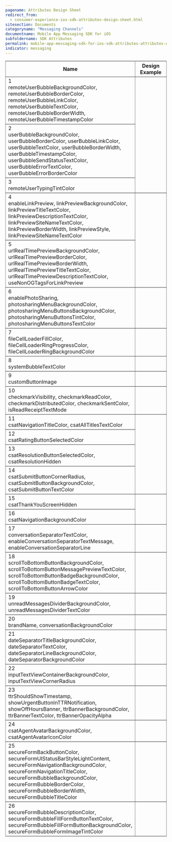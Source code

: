 ```yaml
---
pagename: Attributes Design Sheet
redirect_from:
  - consumer-experience-ios-sdk-attributes-design-sheet.html
sitesection: Documents
categoryname: "Messaging Channels"
documentname: Mobile App Messaging SDK for iOS
subfoldername: SDK Attributes
permalink: mobile-app-messaging-sdk-for-ios-sdk-attributes-attributes-design-sheet.html
indicator: messaging
---
```


<div class="designsheet">
<table rules="all" class="bigtable">
  <thead>
  <col width="60%">
  <tr>
    <th>Name</th>
    <th>Design Example</th>
  </tr>
  </thead>
  <tbody>
  <tr>
    <td><div class="designsheetnumber">1</div> remoteUserBubbleBackgroundColor, remoteUserBubbleBorderColor, remoteUserBubbleLinkColor, remoteUserBubbleTextColor, remoteUserBubbleBorderWidth, remoteUserBubbleTimestampColor</td>
    <td rowspan="3"><img src="img/User_bubbles (1,2,3).png" alt="" /></td>
  </tr>
  <tr>
    <td><div class="designsheetnumber">2</div>userBubbleBackgroundColor, userBubbleBorderColor, userBubbleLinkColor, userBubbleTextColor, userBubbleBorderWidth, userBubbleTimestampColor, userBubbleSendStatusTextColor, userBubbleErrorTextColor, userBubbleErrorBorderColor </td>
  </tr>
  <tr>
  <td><div class="designsheetnumber">3</div> remoteUserTypingTintColor</td>
  </tr>
  <tr>
    <td><div class="designsheetnumber">4</div> enableLinkPreview, linkPreviewBackgroundColor, linkPreviewTitleTextColor, linkPreviewDescriptionTextColor, linkPreviewSiteNameTextColor, linkPreviewBorderWidth, linkPreviewStyle, linkPreviewSiteNameTextColor </td>
    <td rowspan="2"><img src="img/Link preview (4,5).png" alt="" /></td>
  </tr>
  <tr>
  <td> <div class="designsheetnumber">5</div> urlRealTimePreviewBackgroundColor, urlRealTimePreviewBorderColor, urlRealTimePreviewBorderWidth, urlRealTimePreviewTitleTextColor, urlRealTimePreviewDescriptionTextColor, useNonOGTagsForLinkPreview</td>
  </tr>
  <tr>
    <td><div class="designsheetnumber">6</div> enablePhotoSharing, photosharingMenuBackgroundColor, photosharingMenuButtonsBackgroundColor, photosharingMenuButtonsTintColor, photosharingMenuButtonsTextColor</td>
    <td><img src="img/Photo sharing (6).png" alt="" /></td>
  </tr>
  <tr>
    <td><div class="designsheetnumber">7</div> fileCellLoaderFillColor, fileCellLoaderRingProgressColor, fileCellLoaderRingBackgroundColor</td>
    <td><img src="img/Photo sharing (7).png" alt="" /></td>
  </tr>
  <tr>
    <td> <div class="designsheetnumber">8</div> systemBubbleTextColor</td>
    <td><img src="img/System messages (8).png" alt="" /></td>
  </tr>
  <tr>
    <td> <div class="designsheetnumber">9</div> customButtonImage </td>
    <td><img src="img/Window mode (9).png" alt="" /></td>
  </tr>
  <tr>
    <td><div class="designsheetnumber">10</div> checkmarkVisibility, checkmarkReadColor, checkmarkDistributedColor, checkmarkSentColor, isReadReceiptTextMode</td>
    <td><img src="img/Delivery notifications (10).png" alt="" /></td>
  </tr>
  <tr>
    <td><div class="designsheetnumber">11</div> csatNavigationTitleColor, csatAllTitlesTextColor </td>
    <td rowspan="4"><img src="img/Survey buttons (11,12,13,14).png" alt="" /></td>
  </tr>
  <tr>
    <td><div class="designsheetnumber">12</div> csatRatingButtonSelectedColor</td>
  </tr>
  <tr>
     <td><div class="designsheetnumber">13</div> csatResolutionButtonSelectedColor, csatResolutionHidden</td>
  </tr>
  <tr>
     <td><div class="designsheetnumber">14</div> csatSubmitButtonCornerRadius, csatSubmitButtonBackgroundColor, csatSubmitButtonTextColor</td>
  </tr>
  <tr>
    <td> <div class="designsheetnumber">15</div> csatThankYouScreenHidden </td>
    <td rowspan="2"><img src="img/Survey buttons (15,16).png" alt="" /></td>
  </tr>
  <tr>
  <td><div class="designsheetnumber">16</div> csatNavigationBackgroundColor</td>
  </tr>
  <tr>
    <td> <div class="designsheetnumber">17</div> conversationSeparatorTextColor, enableConversationSeparatorTextMessage, enableConversationSeparatorLine</td>
    <td><img src="img/Conversations (17).png" alt=""></td>
  </tr>
  <tr>
    <td> <div class="designsheetnumber">18</div> scrollToBottomButtonBackgroundColor, scrollToBottomButtonMessagePreviewTextColor, scrollToBottomButtonBadgeBackgroundColor, scrollToBottomButtonBadgeTextColor, scrollToBottomButtonArrowColor</td>
    <td><img src="img/Unread messages (18).png" alt="" /></td>
  </tr>
  <tr>
    <td> <div class="designsheetnumber">19</div> unreadMessagesDividerBackgroundColor, unreadMessagesDividerTextColor</td>
    <td><img src="img/Unread messages (19).png" alt="" /></td>
  </tr>
  <tr>
    <td> <div class="designsheetnumber">20</div> brandName, conversationBackgroundColor </td>
    <td><img src="img/Brand (20).png" alt="" /></td>
  </tr>
  <tr>
    <td> <div class="designsheetnumber">21</div> dateSeparatorTitleBackgroundColor, dateSeparatorTextColor, dateSeparatorLineBackgroundColor, dateSeparatorBackgroundColor</td>
    <td><img src="img/Date seperator (21).png" alt="" /></td>
  </tr>
  <tr>
    <td> <div class="designsheetnumber">22</div> inputTextViewContainerBackgroundColor, inputTextViewCornerRadius</td>
    <td><img src="img/User input view (22).png" alt="" /></td>
  </tr>
  <tr>
    <td> <div class="designsheetnumber">23</div> ttrShouldShowTimestamp, showUrgentButtonInTTRNotification, showOffHoursBanner, ttrBannerBackgroundColor, ttrBannerTextColor, ttrBannerOpacityAlpha</td>
    <td><img src="img/TTR off hours (23).png" alt="" /></td>
  </tr>
  <tr>
    <td> <div class="designsheetnumber">24</div> csatAgentAvatarBackgroundColor, csatAgentAvatarIconColor</td>
    <td><img src="img/User avatar (24).png" alt="" /></td>
  </tr>
  <tr>
    <td> <div class="designsheetnumber">25</div> secureFormBackButtonColor, secureFormUIStatusBarStyleLightContent, secureFormNavigationBackgroundColor, secureFormNavigationTitleColor, secureFormBubbleBackgroundColor, secureFormBubbleBorderColor, secureFormBubbleBorderWidth, secureFormBubbleTitleColor</td>
    <td><img src="img/Secure form (25).png" alt="" /></td>
  </tr>
  <tr>
    <td> <div class="designsheetnumber">26</div> secureFormBubbleDescriptionColor, secureFormBubbleFillFormButtonTextColor, secureFormBubbleFillFormButtonBackgroundColor, secureFormBubbleFormImageTintColor</td>
    <td><img src="img/Secure form (26).png" alt="" /></td>
  </tr>
</tbody>
</table>
</div>
